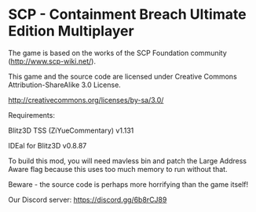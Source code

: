 # SCP - Containment Breach Ultimate Edition Multiplayer
The game is based on the works of the SCP Foundation community (http://www.scp-wiki.net/).

This game and the source code are licensed under Creative Commons Attribution-ShareAlike 3.0 License.

http://creativecommons.org/licenses/by-sa/3.0/


Requirements:

Blitz3D TSS (ZiYueCommentary) v1.131

IDEal for Blitz3D v0.8.87 

To build this mod, you will need mavless bin and patch the Large Address Aware flag because this uses too much memory to run without that.


Beware - the source code is perhaps more horrifying than the game itself!

Our Discord server: https://discord.gg/6b8rCJ89
